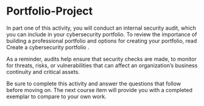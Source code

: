 # Portfolio-Project
In part one of this activity, you will conduct an internal security audit, which you can include in your cybersecurity portfolio. To review the importance of building a professional portfolio and options for creating your portfolio, read 
Create a cybersecurity portfolio
.

As a reminder, audits help ensure that security checks are made, to monitor for threats, risks, or vulnerabilities that can affect an organization’s business continuity and critical assets. 

Be sure to complete this activity and answer the questions that follow before moving on. The next course item will provide you with a completed exemplar to compare to your own work.  
